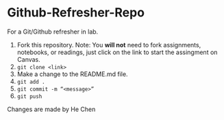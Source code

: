 # Github-Refresher-Repo
For a Git/Github refresher in lab.

1. Fork this repository. Note: You __will not__ need to fork assignments, notebooks, or readings, just click on the link to start the assingment on Canvas.
2. `git clone <link>`
3. Make a change to the README.md file.
4. `git add .`
5. `git commit -m “<message>”`
6. `git push`

Changes are made by He Chen


